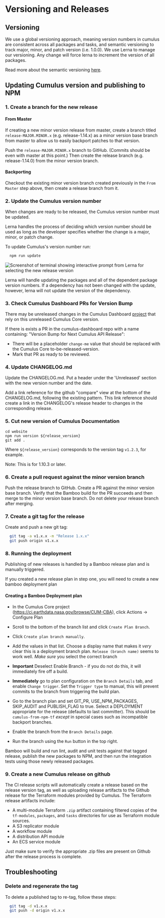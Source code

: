 # Versioning and Releases

## Versioning

We use a global versioning approach, meaning version numbers in cumulus are consistent across all packages and tasks, and semantic versioning to track major, minor, and patch version (i.e. 1.0.0). We use Lerna to manage our versioning. Any change will force lerna to increment the version of all packages.

Read more about the semantic versioning [here](https://docs.npmjs.com/getting-started/semantic-versioning).

## Updating Cumulus version and publishing to NPM

### 1. Create a branch for the new release

#### From Master

If creating a new minor version release from master, create a branch titled `release-MAJOR.MINOR.x` (e.g. release-1.14.x) as a minor version base branch from master to allow us to easily backport patches to that version.

Push the `release-MAJOR.MINOR.x` branch to GitHub. (Commits should be even with master at this point.)
Then create the release branch (e.g. release-1.14.0) from the minor version branch.

#### Backporting

Checkout the existing minor version branch created previously in the `From Master` step above, then create a release branch from it.

### 2. Update the Cumulus version number

When changes are ready to be released, the Cumulus version number must be updated.

Lerna handles the process of deciding which version number should be used as long as the developer specifies whether the change is a major, minor, or patch change.

To update Cumulus's version number run:

```bash
  npm run update
```

![Screenshot of terminal showing interactive prompt from Lerna for selecting the new release version](https://static.notion-static.com/13acbe0a-c59d-4c42-90eb-23d4ec65c9db/Screen_Shot_2018-03-15_at_12.21.16_PM.png)

Lerna will handle updating the packages and all of the dependent package version numbers. If a dependency has not been changed with the update, however, lerna will not update the version of the dependency.

### 3. Check Cumulus Dashboard PRs for Version Bump

There may be unreleased changes in the Cumulus Dashboard [project](https://github.com/nasa/cumulus-dashboard) that rely on this unreleased Cumulus Core version.

If there is exists a PR in the cumulus-dashboard repo with a name containing: "Version Bump for Next Cumulus API Release":

* There will be a placeholder `change-me` value that should be replaced with the Cumulus Core to-be-released-version.
* Mark that PR as ready to be reviewed.

### 4. Update CHANGELOG.md

Update the CHANGELOG.md. Put a header under the 'Unreleased' section with the new version number and the date.

Add a link reference for the github "compare" view at the bottom of the CHANGELOG.md, following the existing pattern. This link reference should create a link in the CHANGELOG's release header to changes in the corresponding release.

### 5. Cut new version of Cumulus Documentation

```shell
cd website
npm run version ${release_version}
git add .
```

Where `${release_version}` corresponds to the version tag `v1.2.3`, for example.

Note: This is for 1.10.3 or later.

### 6. Create a pull request against the minor version branch

Push the release branch to GitHub.
Create a PR against the minor version base branch. Verify that the Bamboo build for the PR succeeds and then merge to the minor version base branch.
Do not delete your release branch after merging.

### 7. Create a git tag for the release

Create and push a new git tag:

```bash
  git tag -a v1.x.x -m "Release 1.x.x"
  git push origin v1.x.x
```

### 8. Running the deployment

Publishing of new releases is handled by a Bamboo release plan and is manually triggered.

If you created a new release plan in step one, you will need to create a new bamboo deployment plan

#### Creating a Bamboo Deployment plan

* In the Cumulus Core project (<https://ci.earthdata.nasa.gov/browse/CUM-CBA>), click Actions -> Configure Plan

* Scroll to the bottom of the branch list and click `Create Plan Branch`.

* Click `Create plan branch manually`.

* Add the values in that list. Choose a display name that makes it *very* clear this is a deployment branch plan. `Release (branch name)` seems to work well. *Make sure* you select the correct branch

* **Important** Deselect Enable Branch - if you do not do this, it will immediately fire off a build.

* **Immediately** go to plan configuration on the `Branch Details` tab, and enable `Change trigger`.  Set the `Trigger type` to manual, this will prevent commits to the branch from triggering the build plan.

* Go to the branch plan and set GIT_PR, USE_NPM_PACKAGES, SKIP_AUDIT and PUBLISH_FLAG to true.  Select a DEPLOYMENT appropriate for the release (defaults to last committer). This should be `cumulus-from-npm-tf` *except* in special cases such as incompatible backport branches.

* Enable the branch from the `Branch Details` page.

* Run the branch using the `Run` button in the top right.

Bamboo will build and run lint, audit and unit tests against that tagged release, publish the new packages to NPM, and then run the integration tests using those newly released packages.

### 9. Create a new Cumulus release on github

The CI release scripts will automatically create a release based on the release version tag, as well as uploading release artifacts to the Github release for the Terraform modules provided by Cumulus. The Terraform release artifacts include:

* A multi-module Terraform `.zip` artifact containing filtered copies of the `tf-modules`, `packages`, and `tasks` directories for use as Terraform module sources.
* A S3 replicator module
* A workflow module
* A distribution API module
* An ECS service module

Just make sure to verify the appropriate .zip files are present on Github after the release process is complete.

## Troubleshooting

### Delete and regenerate the tag

To delete a published tag to re-tag, follow these steps:

```bash
  git tag -d v1.x.x
  git push -d origin v1.x.x
```
